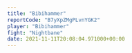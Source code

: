 ```yaml
---
title: "Bibihammer"
reportCode: "B7yXpZMgPLvnYGK2"
player: "Bibihammer"
fight: "Nightbane"
date: 2021-11-11T20:08:04.971000+00:00
---
```

